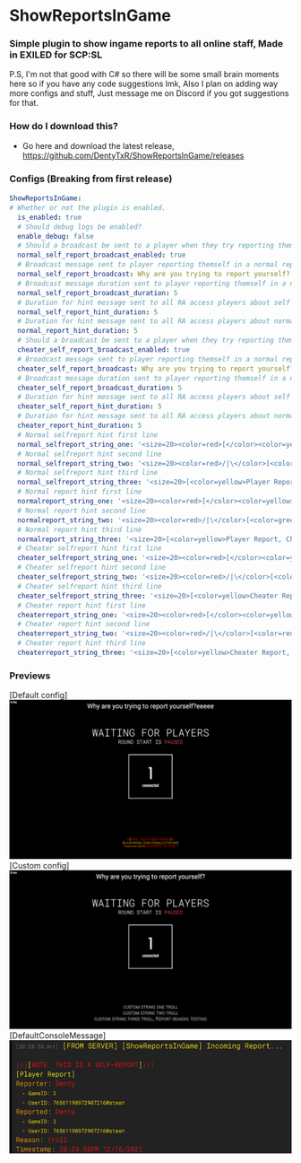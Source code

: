 # ShowReportsInGame
### Simple plugin to show ingame reports to all online staff, Made in EXILED for SCP:SL


P.S, I'm not that good with C# so there will be some small brain moments here so if you have any code suggestions lmk, Also I plan on adding way more configs and stuff, Just message me on Discord if you got suggestions for that.

### How do I download this?
  - Go here and download the latest release, https://github.com/DentyTxR/ShowReportsInGame/releases

### Configs (Breaking from first release)

```yml
ShowReportsInGame:
# Whether or not the plugin is enabled.
  is_enabled: true
  # Should debug logs be enabled?
  enable_debug: false
  # Should a broadcast be sent to a player when they try reporting themself in a normal report?
  normal_self_report_broadcast_enabled: true
  # Broadcast message sent to player reporting themself in a normal report
  normal_self_report_broadcast: Why are you trying to report yourself?
  # Broadcast message duration sent to player reporting themself in a normal report
  normal_self_report_broadcast_duration: 5
  # Duration for hint message sent to all RA access players about self report in a normal report
  normal_self_report_hint_duration: 5
  # Duration for hint message sent to all RA access players about normal report
  normal_report_hint_duration: 5
  # Should a broadcast be sent to a player when they try reporting themself in a cheater report?
  cheater_self_report_broadcast_enabled: true
  # Broadcast message sent to player reporting themself in a normal report
  cheater_self_report_broadcast: Why are you trying to report yourself?
  # Broadcast message duration sent to player reporting themself in a normal report
  cheater_self_report_broadcast_duration: 5
  # Duration for hint message sent to all RA access players about self report in a normal report
  cheater_self_report_hint_duration: 5
  # Duration for hint message sent to all RA access players about normal report
  cheater_report_hint_duration: 5
  # Normal selfreport hint first line
  normal_selfreport_string_one: '<size=20><color=red>[</color><color=yellow>ShowReportsInGame</color><color=red>]</color></size>'
  # Normal selfreport hint second line
  normal_selfreport_string_two: '<size=20><color=red>/|\</color>[<color=red>NOTE: THIS IS A SELF-REPORT</color>]<color=red>/|\</color></size>'
  # Normal selfreport hint third line
  normal_selfreport_string_three: '<size=20>[<color=yellow>Player Report, Check Console (`) For Info</color>]</size>'
  # Normal report hint first line
  normalreport_string_one: '<size=20><color=red>[</color><color=yellow>ShowReportsInGame</color><color=red>]</color></size>'
  # Normal report hint second line
  normalreport_string_two: '<size=20><color=red>/|\</color>[<color=green>NOTE: This is a normal report.</color>]<color=red>/|\</color></size>'
  # Normal report hint third line
  normalreport_string_three: '<size=20>[<color=yellow>Player Report, Check Console (`) For Info</color>]</size>'
  # Cheater selfreport hint first line
  cheater_selfreport_string_one: '<size=20><color=red>[</color><color=yellow>ShowReportsInGame</color><color=red>]</color></size>'
  # Cheater selfreport hint second line
  cheater_selfreport_string_two: '<size=20><color=red>/|\</color>[<color=red>WARNING: THIS IS A CHEATER SELFREPORT</color>]<color=red>/|\</color></size>'
  # Cheater selfreport hint third line
  cheater_selfreport_string_three: '<size=20>[<color=yellow>Cheater Report, Check Console (`) For Info</color>]</size>'
  # Cheater report hint first line
  cheaterreport_string_one: '<size=20><color=red>[</color><color=yellow>ShowReportsInGame</color><color=red>]</color></size>'
  # Cheater report hint second line
  cheaterreport_string_two: '<size=20><color=red>/|\</color>[<color=red>WARNING: THIS IS A CHEATER REPORT</color>]<color=red>/|\</color></size>'
  # Cheater report hint third line
  cheaterreport_string_three: '<size=20>[<color=yellow>Cheater Report, Check Console (`) For Info</color>]</size>'
```

### Previews

[Default config]
![Hint](https://raw.githubusercontent.com/DentyTxR/ShowReportsInGame/master/img/Screenshot%20(1635).png)
[Custom config]
![HintCustom](https://raw.githubusercontent.com/DentyTxR/ShowReportsInGame/master/img/Screenshot%20(1641).png)
[DefaultConsoleMessage]
![ConsoleMessage](https://raw.githubusercontent.com/DentyTxR/ShowReportsInGame/master/img/Screenshot%20(1636).png)
